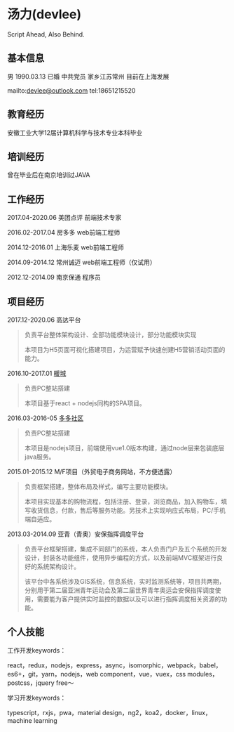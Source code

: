 # 汤力(devlee)
Script Ahead, Also Behind.
## 基本信息
男 1990.03.13 已婚 中共党员 家乡江苏常州 目前在上海发展

mailto:devlee@outlook.com tel:18651215520

## 教育经历
安徽工业大学12届计算机科学与技术专业本科毕业

## 培训经历
曾在毕业后在南京培训过JAVA

## 工作经历
2017.04-2020.06 美团点评 前端技术专家

2016.02-2017.04 房多多 web前端工程师

2014.12-2016.01 上海乐麦 web前端工程师

2014.09-2014.12 常州诚迈 web前端工程师（仅试用）

2012.12-2014.09 南京保通 程序员

## 项目经历
2017.12-2020.06 高达平台
> 负责平台整体架构设计、全部功能模块设计，部分功能模块实现
>
> 本项目为H5页面可视化搭建项目，为运营赋予快速创建H5营销活动页面的能力。

2016.10-2017.01 [暖城](https://nc.fangdd.com/web)

> 负责PC整站搭建
>
> 本项目基于react + nodejs同构的SPA项目。

2016.03-2016-05 [多多社区](http://www.fangdd.com/group)

> 负责PC整站搭建
> 
> 本项目是nodejs项目，前端使用vue1.0版本构建，通过node层来包装底层java服务。

2015.01-2015.12 M/F项目（外贸电子商务网站，不方便透露）

> 负责框架搭建，整体布局及样式，编写主要功能模块。
> 
> 本项目实现基本的购物流程，包括注册、登录，浏览商品，加入购物车，填写收货信息，付款，售后等服务功能。另技术上实现响应式布局，PC/手机端自适应。

2013.03-2014.09 亚青（青奥）安保指挥调度平台

> 负责平台框架搭建，集成不同部门的系统，本人负责门户及五个系统的开发设计，封装各功能组件，使用异步编程的方式，以及前端MVC框架进行良好的系统架构设计。
> 
> 该平台中各系统涉及GIS系统，信息系统，实时监测系统等，项目共两期，分别用于第二届亚洲青年运动会及第二届世界青年奥运会安保指挥调度使用，需要能为客户提供实时监控的数据以及可以进行指挥调度相关资源的功能。

## 个人技能
工作开发keywords：

react，redux，nodejs，express，async，isomorphic，webpack，babel，es6+，git，yarn，nodejs，web component，vue，vuex，css modules，postcss，jquery free～

学习开发keywords：

typescript，rxjs，pwa，material design，ng2，koa2，docker，linux，machine learning


